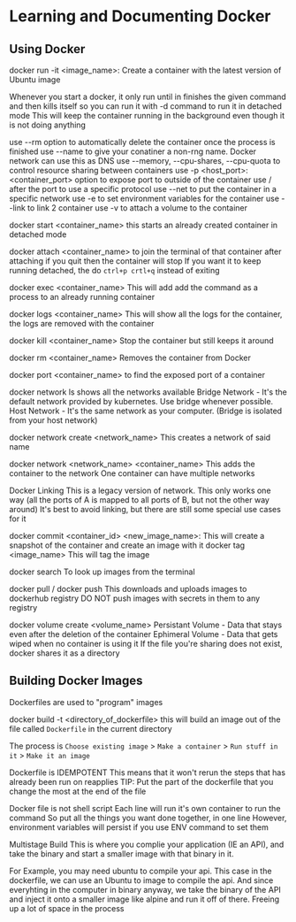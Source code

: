 # Learning and Documenting Docker

## Using Docker

docker run -it <image_name>:<tag> <command>
Create a container with the latest version of Ubuntu image

Whenever you start a docker, it only run until in finishes the given command and then kills itself
so you can run it with -d command to run it in detached mode
This will keep the container running in the background even though it is not doing anything

use --rm option to automatically delete the container once the process is finished
use --name to give your conatiner a non-rng name. Docker network can use this as DNS
use --memory, --cpu-shares, --cpu-quota to control resource sharing between containers
use -p <host_port>:<container_port> option to expose port to outside of the container
use /<protocol> after the port to use a specific protocol
use --net to put the container in a specific network
use -e to set environment variables for the container
use --link to link 2 container
use -v to attach a volume to the container


docker start <container_name>
this starts an already created container in detached mode


docker attach <container_name>
to join the terminal of that container
after attaching if you quit then the container will stop
If you want it to keep running detached, the do `ctrl+p crtl+q` instead of exiting

docker exec <container_name> <command>
This will add add the command as a process to an already running container

docker logs <container_name>
This will show all the logs for the container, the logs are removed with the container

docker kill <container_name>
Stop the container but still keeps it around

docker rm <container_name>
Removes the container from Docker

docker port <container_name>
to find the exposed port of a container

docker network ls
shows all the networks available
Bridge Network - It's the default network provided by kubernetes. Use bridge whenever possible.
Host Network - It's the same network as your computer. (Bridge is isolated from your host network)

docker network create <network_name>
This creates a network of said name

docker network <network_name> <container_name>
This adds the container to the network
One container can have multiple networks

Docker Linking
This is a legacy version of network.
This only works one way (all the ports of A is mapped to all ports of B, but not the other way around)
It's best to avoid linking, but there are still some special use cases for it

docker commit <container_id> <new_image_name>:<tag>
This will create a snapshot of the container and create an image with it
docker tag <image_name> <tag>
This will tag the image

docker search <something>
To look up images from the terminal

docker pull / docker push
This downloads and uploads images to dockerhub registry
DO NOT push images with secrets in them to any registry

docker volume create <volume_name>
Persistant Volume - Data that stays even after the deletion of the container
Ephimeral Volume - Data that gets wiped when no container is using it
If the file you're sharing does not exist, docker shares it as a directory


## Building Docker Images

Dockerfiles are used to "program" images

docker build -t <tag> <directory_of_dockerfile>
this will build an image out of the file called `Dockerfile` in the current directory

The process is `Choose existing image` > `Make a container` > `Run stuff in it` > `Make it an image`

Dockerfile is IDEMPOTENT
This means that it won't rerun the steps that has already been run on reapplies
TIP: Put the part of the dockerfile that you change the most at the end of the file

Docker file is not shell script
Each line will run it's own container to run the command
So put all the things you want done together, in one line
However, environment variables will persist if you use ENV command to set them

Multistage Build
This is where you complie your application (IE an API), and take the binary
and start a smaller image with that binary in it.

For Example, you may need ubuntu to compile your api. This case in the dockerfile, we can
use an Ubuntu to image to compile the api. And since everyhting in the computer in binary anyway,
we take the binary of the API and inject it onto a smaller image like alpine and run it off of there.
Freeing up a lot of space in the process